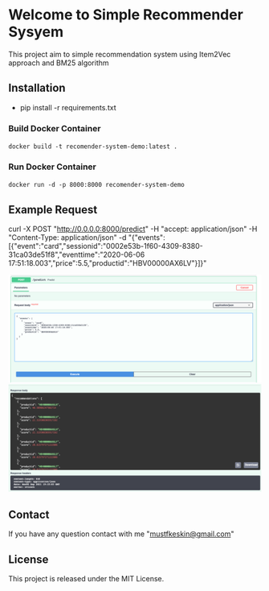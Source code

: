 # Welcome to Simple Recommender Sysyem

This project aim to simple recommendation system using Item2Vec approach and BM25 algorithm


## Installation

* pip install -r requirements.txt

### Build Docker Container

`docker build -t recomender-system-demo:latest .`

### Run Docker Container

`docker run -d -p 8000:8000 recomender-system-demo`


## Example Request

curl -X POST "http://0.0.0.0:8000/predict" -H  "accept: application/json" -H  "Content-Type: application/json" -d "{\"events\":[{\"event\":\"card\",\"sessionid\":\"0002e53b-1f60-4309-8380-31ca03de51f8\",\"eventtime\":\"2020-06-06 17:51:18.003\",\"price\":5.5,\"productid\":\"HBV00000AX6LV\"}]}"

![Example Recommendation](Assets/example_input.png)
![Example Recommendation](Assets/example_result.png)


## Contact

If you have any question contact with me "mustfkeskin@gmail.com"

## License

This project is released under the MIT License.
